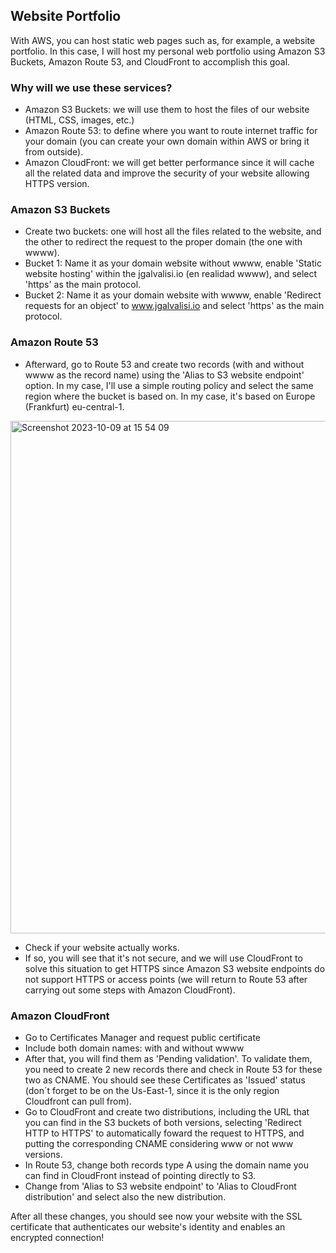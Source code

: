 ## Website Portfolio

With AWS, you can host static web pages such as, for example, a website portfolio. In this case, I will host my personal web portfolio using Amazon S3 Buckets, Amazon Route 53, and CloudFront to accomplish this goal.

### Why will we use these services?

- Amazon S3 Buckets: we will use them to host the files of our website (HTML, CSS, images, etc.)
- Amazon Route 53: to define where you want to route internet traffic for your domain (you can create your own domain within AWS or bring it from outside).
- Amazon CloudFront: we will get better performance since it will cache all the related data and improve the security of your website allowing HTTPS version.

### Amazon S3 Buckets
 
- Create two buckets: one will host all the files related to the website, and the other to redirect the request to the proper domain (the one with wwww).
- Bucket 1: Name it as your domain website without wwww, enable 'Static website hosting' within the jgalvalisi.io (en realidad wwww), and select 'https' as the main protocol.
- Bucket 2: Name it as your domain website with wwww, enable 'Redirect requests for an object' to www.jgalvalisi.io and select 'https' as the main protocol.


### Amazon Route 53

- Afterward, go to Route 53 and create two records (with and without wwww as the record name) using the 'Alias to S3 website endpoint' option. In my case, I'll use a simple routing policy and select the same region where the bucket is based on. In my case, it's based on Europe (Frankfurt) eu-central-1.
  
<img width="820" alt="Screenshot 2023-10-09 at 15 54 09" src="https://github.com/jgalvalisi/AWS/assets/97465207/d663856b-1573-449f-947c-6acd09126f2b">

- Check if your website actually works.
- If so, you will see that it's not secure, and we will use CloudFront to solve this situation to get HTTPS since Amazon S3 website endpoints do not support HTTPS or access points (we will return to Route 53 after carrying out some steps with Amazon CloudFront).

 ### Amazon CloudFront

 - Go to Certificates Manager and request public certificate
 - Include both domain names: with and without wwww
 - After that, you will find them as 'Pending validation'. To validate them, you need to create 2 new records there and check in Route 53 for these two as CNAME. You should see these Certificates as 'Issued' status (don´t forget to be on the Us-East-1, since it is the only region Cloudfront can pull from).
 - Go to CloudFront and create two distributions, including the URL that you can find in the S3 buckets of both versions, selecting 'Redirect HTTP to HTTPS' to automatically foward the request to HTTPS, and putting the corresponding CNAME considering www or not www versions.
 - In Route 53, change both records type A using the domain name you can find in CloudFront instead of pointing directly to S3.
 - Change from 'Alias to S3 website endpoint' to 'Alias to CloudFront distribution' and select also the new distribution.

After all these changes, you should see now your website with the SSL certificate that authenticates our website's identity and enables an encrypted connection!

